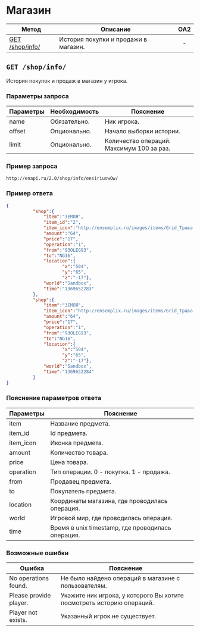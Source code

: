 Магазин
==========
| Метод | Описание | OA2 |
| ----- | -------- |:---:|
| [GET /shop/info/](shop.md#get-shopinfo) | История покупки и продажи в магазин. | - |

## ``` GET /shop/info/ ``` 
История покупок и продаж в магазин у игрока. 
### Параметры запроса
| Параметры | Необходимость | Пояснение |
| --------- | ------------- | --------- |
| name      | Обязательно.  | Ник игрока. |
| offset    | Опционально.  | Начало выборки истории. |
| limit     | Опционально.  | Количество операций. Максимум 100 за раз. |

### Пример запроса
``` 
http://enapi.ru/2.0/shop/info/ensiriuswOw/
```
### Пример ответа 
```json 
{
          "shop":{
              "item":"ЗЕМЛЯ",
              "item_id":"2",
              "item_icon":"http://ensemplix.ru/images/items/Grid_Трава.png",
              "amount":"64",
              "price":"17",
              "operation":"1",
              "from":"93OLEG93",
              "to":"NG16",
              "location":{
                     "x":"504",
                     "y":"65",
                     "z":"-17"},
              "world":"Sandbox",
              "time":"1369652283"
          },
          "shop":{
              "item":"ЗЕМЛЯ",
              "item_icon":"http://ensemplix.ru/images/items/Grid_Трава.png",
              "amount":"64",
              "price":"17",
              "operation":"1",
              "from":"93OLEG93",
              "to":"NG16",
              "location":{
                     "x":"504",
                     "y":"65",
                     "z":"-17"},
              "world":"Sandbox",
              "time":"1369652284"
          }   
}
```
### Пояснение параметров ответа
| Параметры | Пояснение |
| --------- | --------- |
| item      | Название предмета. |
| item_id   | Id предмета. |
| item_icon | Иконка предмета. |
| amount    | Количество товара. |
| price     | Цена товара. |
| operation | Тип операции. 0 - покупка. 1 - продажа. |
| from      | Продавец предмета. |
| to        | Покупатель предмета. |
| location  | Координаты магазина, где проводилась операция. |
| world     | Игровой мир, где проводилась операция. |
| time      | Время в unix timestamp, где проводилась операция. |

### Возможные ошибки
| Ошибка | Пояснение |
| ------ | --------- |
| No operations found. | Не было найдено операций в магазине с пользователям. |
| Please provide player. | Укажите ник игрока, у которого Вы хотите посмотреть историю операций. |
| Player not exists. | Указанный игрок не существует. |












